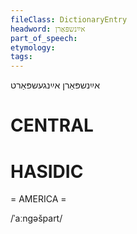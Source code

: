 ```yaml
---
fileClass: DictionaryEntry
headword: אײַנשפּאַרן
part_of_speech: 
etymology: 
tags: 
---
```

אײַנשפּאַרן
אײַנגעשפּאַרט

CENTRAL
========

HASIDIC
=======
= AMERICA = 

/ˈaːngəšpart/